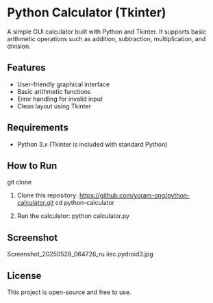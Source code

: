 # Python Calculator (Tkinter)

A simple GUI calculator built with Python and Tkinter. It supports basic arithmetic operations such as addition, subtraction, multiplication, and division.

## Features
- User-friendly graphical interface
- Basic arithmetic functions
- Error handling for invalid input
- Clean layout using Tkinter

## Requirements
- Python 3.x (Tkinter is included with standard Python)

## How to Run
git clone
1. Clone this repository:
https://github.com/yoram-ong/python-calculator.git cd python-calculator

2. Run the calculator:
python calculator.py

## Screenshot
Screenshot_20250528_064726_ru.iiec.pydroid3.jpg

## License
This project is open-source and free to use.
